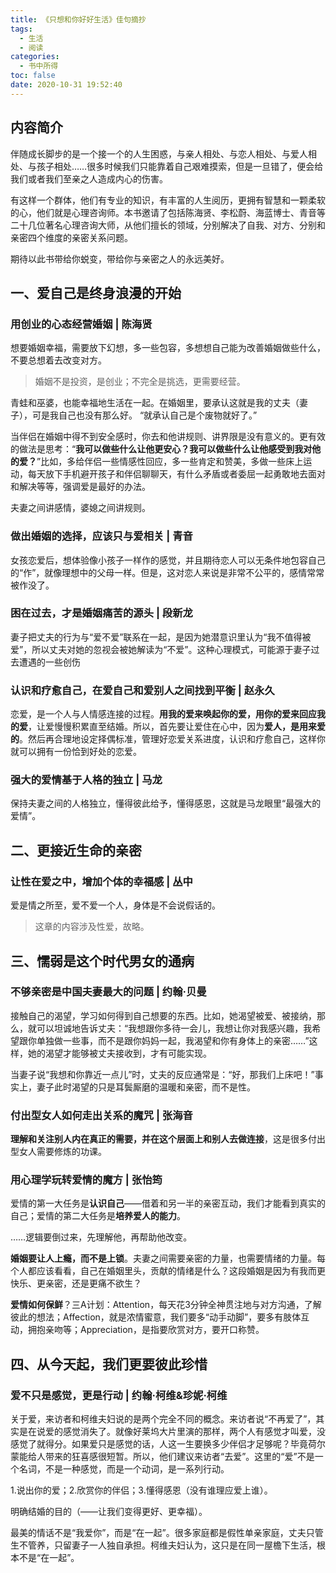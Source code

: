 ```yaml
---
title: 《只想和你好好生活》佳句摘抄
tags:
  - 生活
  - 阅读
categories:
  - 书中所得
toc: false
date: 2020-10-31 19:52:40
---
```


## 内容简介

伴随成长脚步的是一个接一个的人生困惑，与亲人相处、与恋人相处、与爱人相处、与孩子相处……很多时候我们只能靠着自己艰难摸索，但是一旦错了，便会给我们或者我们至亲之人造成内心的伤害。

有这样一个群体，他们有专业的知识，有丰富的人生阅历，更拥有智慧和一颗柔软的心，他们就是心理咨询师。本书邀请了包括陈海贤、李松蔚、海蓝博士、青音等二十几位著名心理咨询大师，从他们擅长的领域，分别解决了自我、对方、分别和亲密四个维度的亲密关系问题。

期待以此书带给你蜕变，带给你与亲密之人的永远美好。

<!--more-->

## 一、爱自己是终身浪漫的开始

### 用创业的心态经营婚姻 | 陈海贤

想要婚姻幸福，需要放下幻想，多一些包容，多想想自己能为改善婚姻做些什么，不要总想着去改变对方。

> 婚姻不是投资，是创业；不完全是挑选，更需要经营。

青蛙和巫婆，也能幸福地生活在一起。在婚姻里，要承认这就是我的丈夫（妻子），可是我自己也没有那么好。 “就承认自己是个废物就好了。”

当伴侣在婚姻中得不到安全感时，你去和他讲规则、讲界限是没有意义的。更有效的做法是思考：“**我可以做些什么让他更安心？我可以做些什么让他感受到我对他的爱？**”比如，多给伴侣一些情感性回应，多一些肯定和赞美，多做一些床上运动，每天放下手机避开孩子和伴侣聊聊天，有什么矛盾或者委屈一起勇敢地去面对和解决等等，强调爱是最好的办法。

夫妻之间讲感情，婆媳之间讲规则。

### 做出婚姻的选择，应该只与爱相关 | 青音

女孩恋爱后，想体验像小孩子一样作的感觉，并且期待恋人可以无条件地包容自己的“作”，就像理想中的父母一样。但是，这对恋人来说是非常不公平的，感情常常被作没了。

### 困在过去，才是婚姻痛苦的源头 | 段新龙

妻子把丈夫的行为与“爱不爱”联系在一起，是因为她潜意识里认为“我不值得被爱”，所以丈夫对她的忽视会被她解读为“不爱”。这种心理模式，可能源于妻子过去遭遇的一些创伤

### 认识和疗愈自己，在爱自己和爱别人之间找到平衡 | 赵永久

恋爱，是一个人与人情感连接的过程。**用我的爱来唤起你的爱，用你的爱来回应我的爱**，让爱慢慢积累直至结婚。所以，首先要让爱住在心中，因为**爱人，是用来爱的**。然后再合理地设定择偶标准，管理好恋爱关系进度，认识和疗愈自己，这样你就可以拥有一份恰到好处的恋爱。

### 强大的爱情基于人格的独立 | 马龙

保持夫妻之间的人格独立，懂得彼此给予，懂得感恩，这就是马龙眼里“最强大的爱情”。

## 二、更接近生命的亲密

### 让性在爱之中，增加个体的幸福感 | 丛中

爱是情之所至，爱不爱一个人，身体是不会说假话的。

> 这章的内容涉及性爱，故略。

## 三、懦弱是这个时代男女的通病

### 不够亲密是中国夫妻最大的问题 | 约翰·贝曼

接触自己的渴望，学习如何得到自己想要的东西。比如，她渴望被爱、被接纳，那么，就可以坦诚地告诉丈夫：“我想跟你多待一会儿，我想让你对我感兴趣，我希望跟你单独做一些事，而不是跟你妈妈一起，我渴望和你有身体上的亲密……”这样，她的渴望才能够被丈夫接收到，才有可能实现。

当妻子说“我想和你靠近一点儿”时，丈夫的反应通常是：“好，那我们上床吧！”事实上，妻子此时渴望的只是耳鬓厮磨的温暖和亲密，而不是性。

### 付出型女人如何走出关系的魔咒 | 张海音

**理解和关注别人内在真正的需要，并在这个层面上和别人去做连接**，这是很多付出型女人需要修炼的功课。

### 用心理学玩转爱情的魔方 | 张怡筠

爱情的第一大任务是**认识自己**——借着和另一半的亲密互动，我们才能看到真实的自己；爱情的第二大任务是**培养爱人的能力**。

……逻辑要倒过来，先理解他，再帮助他改变。

**婚姻要让人上瘾，而不是上锁**。夫妻之间需要亲密的力量，也需要情绪的力量。每个人都应该看看，自己在婚姻里头，贡献的情绪是什么？这段婚姻是因为有我而更快乐、更亲密，还是更痛不欲生？

**爱情如何保鲜**？三A计划：Attention，每天花3分钟全神贯注地与对方沟通，了解彼此的想法；Affection，就是浓情蜜意，我们要多“动手动脚”，要多有肢体互动，拥抱亲吻等；Appreciation，是指要欣赏对方，要开口称赞。

## 四、从今天起，我们更要彼此珍惜

### 爱不只是感觉，更是行动 | 约翰·柯维&珍妮·柯维

关于爱，来访者和柯维夫妇说的是两个完全不同的概念。来访者说“不再爱了”，其实是在说爱的感觉消失了。就像好莱坞大片里演的那样，两个人有感觉才叫爱，没感觉了就得分。如果爱只是感觉的话，人这一生要换多少伴侣才足够呢？毕竟荷尔蒙能给人带来的狂喜感很短暂。所以，他们建议来访者“去爱”。这里的“爱”不是一个名词，不是一种感觉，而是一个动词，是一系列行动。

1.说出你的爱；2.欣赏你的伴侣；3.懂得感恩（没有谁理应爱上谁）。

明确结婚的目的（——让我们变得更好、更幸福）。

最美的情话不是“我爱你”，而是“在一起”。很多家庭都是假性单亲家庭，丈夫只管生不管养，只留妻子一人独自承担。柯维夫妇认为，这只是在同一屋檐下生活，根本不是“在一起”。